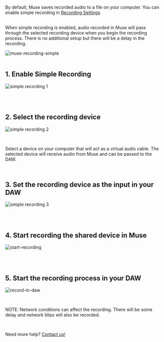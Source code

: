By default, Muse saves recorded audio to a file on your computer. You can enable simple recording in [Recording Settings](museapp://session-settings/recording)
<br>
<br>

When simple recording is enabled, audio recorded in Muse will pass through the selected recording device when you begin the recording process. There is no additional setup but there will be a delay in the recording. 

![muse-recording-simple](https://user-images.githubusercontent.com/7818811/192426997-9edc128e-781c-4936-aae9-4a626ae270fa.gif)
<br>
<br>

## 1\. Enable Simple Recording

![simple recording 1](https://user-images.githubusercontent.com/7818811/194968509-18b8450f-a419-4846-bbb4-00b28d6b6559.png)


<br>
<br>

## 2\. Select the recording device

![simple recording 2](https://user-images.githubusercontent.com/7818811/194968712-1cbd3c6a-67a2-4676-9119-0478cf39aeac.png)

<br>

Select a device on your computer that will act as a virtual audio cable. The selected device will receive audio from Muse and can be passed to the DAW.

<br>

## 3\. Set the recording device as the input in your DAW


![simple recording 3](https://user-images.githubusercontent.com/7818811/194969442-eac9b8f7-1119-4221-acd9-249e4171ee55.png)



<br>
<br>

## 4\. Start recording the shared device in Muse

![start-recording](https://user-images.githubusercontent.com/7818811/182964305-a1cb6c90-b6a8-481c-af1a-4319c0a4632b.gif)


<br>
<br>

## 5\. Start the recording process in your DAW

![record-in-daw](https://user-images.githubusercontent.com/7818811/182988698-4d430c4a-94c5-4202-b2b7-d2b89b95eeda.gif)

<br>

NOTE: Network conditions can affect the recording. There will be some delay and network blips will also be recorded.

<br>

Need more help? [Contact us!](https://www.musesessions.co/contact)
